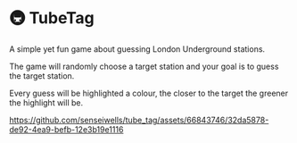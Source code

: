# 🚇 TubeTag

A simple yet fun game about guessing London Underground stations.

The game will randomly choose a target station and your goal is to guess the target station.

Every guess will be highlighted a colour, the closer to the target the greener the highlight will be.

https://github.com/senseiwells/tube_tag/assets/66843746/32da5878-de92-4ea9-befb-12e3b19e1116


